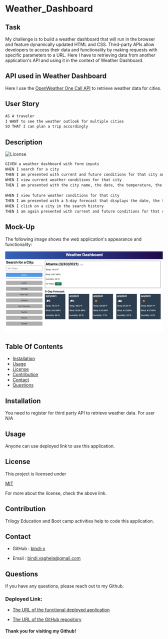 # Weather_Dashboard

## Task

My challenge is to build a weather dashboard that will run in the browser and feature dynamically updated HTML and CSS. Third-party APIs allow developers to access their data and functionality by making requests with specific parameters to a URL. Here I have to retrieving data from another application's API and using it in the context of Weather Dashboard.

## API used in Weather Dashboard

Here I use the [OpenWeather One Call API](https://openweathermap.org/api/one-call-api) to retrieve weather data for cities.

## User Story

```md
AS A traveler
I WANT to see the weather outlook for multiple cities
SO THAT I can plan a trip accordingly
```

## Description

 ![License](https://img.shields.io/badge/License-MIT-yellow)

```md
GIVEN a weather dashboard with form inputs
WHEN I search for a city
THEN I am presented with current and future conditions for that city and that city is added to the search history
WHEN I view current weather conditions for that city
THEN I am presented with the city name, the date, the temperature, the humidity, the wind speed

WHEN I view future weather conditions for that city
THEN I am presented with a 5-day forecast that displays the date, the temperature, the wind speed, and the humidity
WHEN I click on a city in the search history
THEN I am again presented with current and future conditions for that city
```
## Mock-Up

The following image shows the web application's appearance and functionality:

![The weather app includes a search option, a list of cities, and a five-day forecast and current weather conditions for Atlanta.](./Assets/WeatherDashboard-demo.png)

## Table Of Contents

- [Installation](#installation)
- [Usage](#usage)
- [License](#license)
- [Contribution](#contribution)
- [Contact](#contact)
- [Questions](#questions)

## Installation 

You need to register for third party API to retrieve weather data.
For user N/A

## Usage

Anyone can use deployed link to use this application.

## License

This project is licensed under
 
[MIT](https://opensource.org/licenses/MIT)

For more about the license, check the above link.

## Contribution

Trilogy Education and Boot camp activities help to code this application.

## Contact

* GitHub : [bindi-v](https://github.com/bindi-v)

* Email : bindi.vaghela@gmail.com

## Questions

If you have any questions, please reach out to my Github.

### Deployed Link:

* [The URL of the functional deployed application](https://bindi-v.github.io/Weather_Dashboard/)

* [The URL of the GitHub repository](https://github.com/bindi-v/Weather_Dashboard)

#### Thank you for visiting my Github!